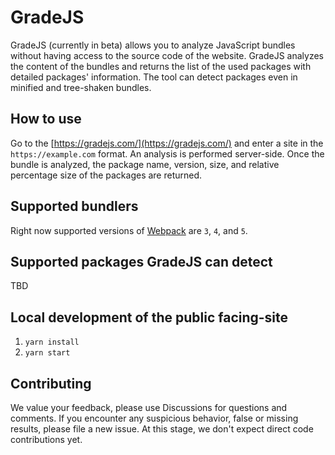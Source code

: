 # GradeJS
GradeJS (currently in beta) allows you to analyze JavaScript bundles without having access to the source code of the website. GradeJS analyzes the content of the bundles and returns the list of the used packages with detailed packages' information. The tool can detect packages even in minified and tree-shaken bundles.

[//]: # (TODO: Add a gif later)


## How to use
Go to the [https://gradejs.com/](https://gradejs.com/) and enter a site in the `https://example.com` format. An analysis is performed server-side. Once the bundle is analyzed, the package name, version, size, and relative percentage size of the packages are returned.

## Supported bundlers
Right now supported versions of [Webpack](https://webpack.js.org/) are `3`, `4`, and `5`.

## Supported packages GradeJS can detect
TBD

## Local development of the public facing-site
1. `yarn install`
1. `yarn start`

## Contributing
We value your feedback, please use Discussions for questions and comments. If you encounter any suspicious behavior, false or missing results, please file a new issue. At this stage, we don't expect direct code contributions yet.
